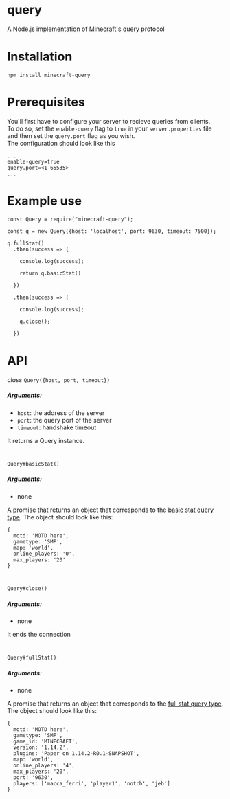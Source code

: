 # query
A Node.js implementation of Minecraft's query protocol

# Installation
`npm install minecraft-query`
#

# Prerequisites
You'll first have to configure your server to recieve queries from clients.<br>
To do so, set the `enable-query` flag to `true` in your `server.properties` file and then set the `query.port` flag as you wish. <br>
The configuration should look like this<br>
```
...
enable-query=true
query.port=<1-65535>
...
```

# Example use
```
const Query = require("minecraft-query");

const q = new Query({host: 'localhost', port: 9630, timeout: 7500});

q.fullStat()
  .then(success => {

    console.log(success);

    return q.basicStat()

  })

  .then(success => {

    console.log(success);

    q.close();

  })
```
#

# API
*class* `Query({host, port, timeout})`<br>
##### Arguments:
* `host`: the address of the server
* `port`: the query port of the server
* `timeout`: handshake timeout

It returns a Query instance.<br>
#

`Query#basicStat()`<br>
##### Arguments: 
* none

A promise that returns an object that corresponds to the [basic stat query type](https://wiki.vg/Query#Basic_stat).
The object should look like this:
```
{ 
  motd: 'MOTD here',
  gametype: 'SMP',
  map: 'world',
  online_players: '0',
  max_players: '20' 
}
```
#
`Query#close()`
##### Arguments: 
* none

It ends the connection
#
`Query#fullStat()`
##### Arguments: 
* none

A promise that returns an object that corresponds to the [full stat query type](https://wiki.vg/Query#Full_stat).
The object should look like this:
```
{ 
  motd: 'MOTD here',
  gametype: 'SMP',
  game_id: 'MINECRAFT',
  version: '1.14.2',
  plugins: 'Paper on 1.14.2-R0.1-SNAPSHOT',
  map: 'world',
  online_players: '4',
  max_players: '20',
  port: '9630',
  players: ['macca_ferri', 'player1', 'notch', 'jeb'] 
}
```
